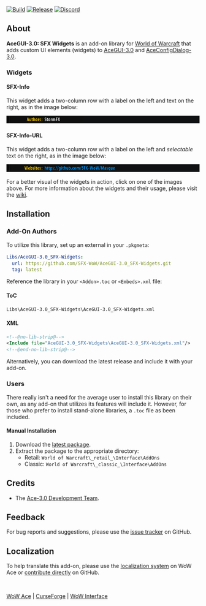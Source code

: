 [![Build][SVG-Build]][Build]
[![Release][SVG-Release]][Release]
[![Discord][SVG-Discord]][Discord]

## About

**AceGUI-3.0: SFX Widgets** is an add-on library for [World of Warcraft] that adds custom UI elements (widgets) to [AceGUI-3.0][Ace3] and [AceConfigDialog-3.0][Ace3].

### Widgets

#### SFX-Info

This widget adds a two-column row with a label on the left and text on the right, as in the image below:

[![SFX-Info](.docs/img/sfx-info.png)][GIF]

#### SFX-Info-URL

This widget adds a two-column row with a label on the left and _selectable_ text on the right, as in the image below:

[![SFX-Info](.docs/img/sfx-info-url.png)][GIF]

For a better visual of the widgets in action, click on one of the images above. For more information about the widgets and their usage, please visit the [wiki](https://github.com/SFX-WoW/AceGUI-3.0_SFX-Widgets/wiki).

## Installation

### Add-On Authors

To utilize this library, set up an external in your `.pkgmeta`:

```yaml
Libs/AceGUI-3.0_SFX-Widgets:
  url: https://github.com/SFX-WoW/AceGUI-3.0_SFX-Widgets.git
  tag: latest
```

Reference the library in your `<Addon>.toc` or `<Embeds>.xml` file:

#### ToC

```txt
Libs\AceGUI-3.0_SFX-Widgets\AceGUI-3.0_SFX-Widgets.xml
```

#### XML

```xml
<!--@no-lib-strip@-->
<Include file="AceGUI-3.0_SFX-Widgets\AceGUI-3.0_SFX-Widgets.xml"/>
<!--@end-no-lib-strip@-->
```

Alternatively, you can download the latest release and include it with your add-on.

### Users

There really isn't a need for the average user to install this library on their own, as any add-on that utilizes its features will include it. However, for those who prefer to install stand-alone libraries, a `.toc` file as been included.

#### Manual Installation

1. Download the [latest package][Release].
2. Extract the package to the appropriate directory:
    - Retail: `World of Warcraft\_retail_\Interface\AddOns`
    - Classic: `World of Warcraft\_classic_\Interface\AddOns`

## Credits

- The [Ace-3.0 Development Team][Ace3].

## Feedback

For bug reports and suggestions, please use the [issue tracker] on GitHub.

## Localization

To help translate this add-on, please use the [localization system] on WoW Ace or [contribute directly] on GitHub.

<br />

[WoW Ace] | [CurseForge] | [WoW Interface]

[Links]: #

[Ace3]: https://www.wowace.com/projects/ace3 (Ace3 Homepage)
[World of Warcraft]: https://worldofwarcraft.com (World of Warcraft)

[GitHub]: https://github.com/SFX-WoW/AceGUI-3.0_SFX-Widgets (Download from GitHub)
[WoW Ace]: https://www.wowace.com/projects/sfx-widgets (Download from WoW Ace)
[CurseForge]: https://www.curseforge.com/wow/addons/sfx-widgets (Download from CurseForge)
[WoW Interface]: https://www.wowinterface.com/downloads/info25658 (Download from WoW Interface)

[Build]: https://github.com/SFX-WoW/AceGUI-3.0_SFX-Widgets/actions?query=workflow%3ARelease (Build Status)
[Release]: https://github.com/SFX-WoW/AceGUI-3.0_SFX-Widgets/releases (Latest Release)
[Discord]: https://discord.gg/DDVqkd6 (Discord)

[Issue Tracker]: https://github.com/SFX-WoW/AceGUI-3.0_SFX-Widgets/issues (Report an Issue)
[Contribute Directly]: https://github.com/SFX-WoW/AceGUI-3.0_SFX-Widgets (Translate on GitHub)
[Localization System]: https://www.wowace.com/projects/sfx-widgets/localization (Translate on WoW Ace)

[Images]: #

[GIF]: .docs/img/sfx-widgets.gif

[SVG-Build]: https://img.shields.io/github/workflow/status/SFX-WoW/AceGUI-3.0_SFX-Widgets/Release?label=Build&logo=github&logoColor=fff&style=flat-square
[SVG-Release]: https://img.shields.io/github/v/release/SFX-WoW/AceGUI-3.0_SFX-Widgets?logo=github&logoColor=fff&label=Release&style=flat-square
[SVG-Discord]: https://img.shields.io/badge/Discord-StormFX-7289da?logo=discord&logoColor=fff&style=flat-square
